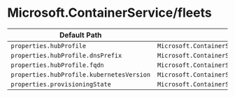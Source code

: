 # Microsoft.ContainerService/fleets

| Default Path | Alias |
|---|---|
| `properties.hubProfile` | `Microsoft.ContainerService/fleets/hubProfile` |
| `properties.hubProfile.dnsPrefix` | `Microsoft.ContainerService/fleets/hubProfile.dnsPrefix` |
| `properties.hubProfile.fqdn` | `Microsoft.ContainerService/fleets/hubProfile.fqdn` |
| `properties.hubProfile.kubernetesVersion` | `Microsoft.ContainerService/fleets/hubProfile.kubernetesVersion` |
| `properties.provisioningState` | `Microsoft.ContainerService/fleets/provisioningState` |

